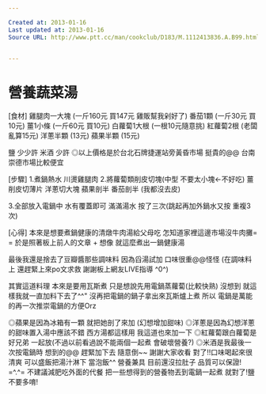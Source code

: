 ```yaml
---

Created at: 2013-01-16
Last updated at: 2013-01-16
Source URL: http://www.ptt.cc/man/cookclub/D183/M.1112413836.A.B99.html


---
```


# 營養蔬菜湯


\[食材\]
雞腿肉一大塊 (一斤160元 買147元 雞販幫我剁好了)
番茄1顆      (一斤30元 買10元)
薑1小條      (一斤60元 買10元)
白蘿蔔1大根  (一根10元隨意挑)
紅蘿蔔2根    (老闆亂算15元)
洋蔥半顆     (13元)
蘋果半顆     (15元)

鹽   少少許
米酒 少許
◎以上價格是於台北石牌捷運站旁黃昏市場 挺貴的@@ 台南崇德市場比較便宜

\[步驟\]
1.煮鍋熱水 川燙雞腿肉
2.將蘿蔔類削皮切塊(中型 不要太小塊<-不好吃)
  薑削皮切薄片
  洋蔥切大塊
  蘋果剖半 番茄剖半 (我都沒去皮)

3.全部放入電鍋中 水有覆蓋即可 滿滿湯水
  按了三次(跳起再加外鍋水又按 重複3次)

\[心得\]
本來是想要煮鍋健康的清燉牛肉湯給父母吃
怎知道家裡這邊市場沒牛肉攤= =
於是照著板上前人的文章 + 想像
就這麼煮出一鍋健康湯

最後我還是捨去了豆瓣醬那些調味料
因為舀湯試加 口味很重@@怪怪
(在調味料上  還趕緊上來po文求救 謝謝板上網友LIVE指導 ^0^)

其實這道料理 本來是要用瓦斯煮  只是想說先用電鍋蒸蘿蔔(比較快熟)
沒想到 就這樣我就一直加料下去了^^" 沒再把電鍋的鍋子拿出來瓦斯爐上煮
所以  電鍋是萬能的再一次推崇電鍋的方便Orz

◎蘋果是因為冰箱有一顆 就把她剖了來加 (幻想增加甜味)
◎洋蔥是因為幻想洋蔥的甜味置入湯中應該不錯 西方湯都這樣用 我這道也來加一下
◎紅蘿蔔跟白蘿蔔是好兄弟 一起放(不過以前看過說不能兩個一起煮 會破壞營養?)
◎米酒是我最後一次按電鍋時 想到的@@ 趕緊加下去  隨意倒~~
                   謝謝大家收看
對了!!口味喝起來很清爽 可以盛飯把湯汁淋下 當泡飯^^
營養兼具 目前還沒拉肚子 品質可以保證! =^.^=
不建議減肥吃外面的代餐 把一些想得到的營養物丟到電鍋一起煮 就對了!鹽不要多唷!

